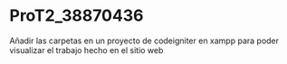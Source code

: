 # ProT2_38870436
Añadir las carpetas en un proyecto de codeigniter en xampp para poder visualizar el trabajo hecho en el sitio web
